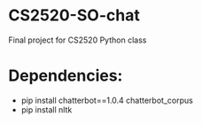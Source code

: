 # CS2520-SO-chat
Final project for CS2520 Python class
# Dependencies:
- pip install chatterbot==1.0.4 chatterbot_corpus
- pip install nltk
